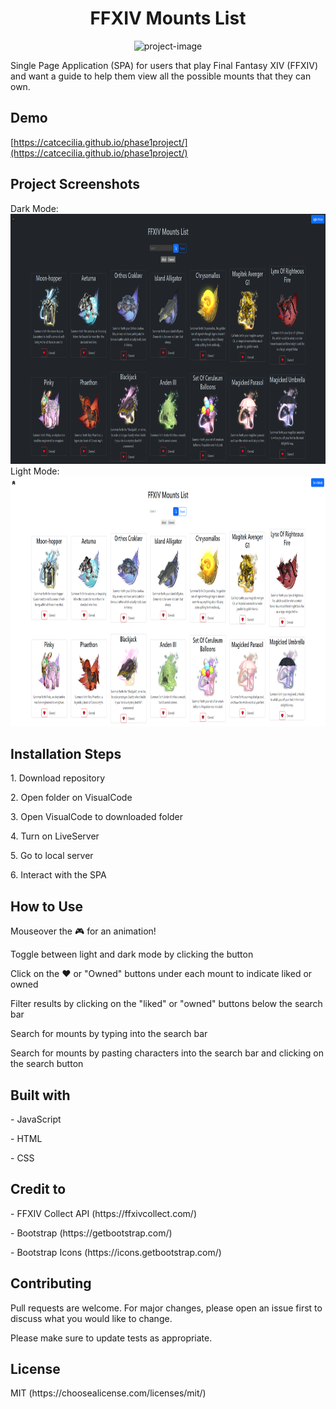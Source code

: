 <h1 align="center" id="title">FFXIV Mounts List</h1>

<p align="center"><img src="https://github.com/catcecilia/phase-1-project/blob/main/ffxivmountslist.gif" width="650" height= "400" alt="project-image"></p>
<p id="description">Single Page Application (SPA) for users that play Final Fantasy XIV (FFXIV) and want a guide to help them view all the possible mounts that they can own.</p>

<h2>Demo</h2>

[https://catcecilia.github.io/phase1project/](https://catcecilia.github.io/phase1project/)

<h2>Project Screenshots</h2>
Dark Mode:
<img src="https://github.com/catcecilia/phase-1-project/blob/main/darkmode.PNG" alt="project-screenshot-darkmode" width="650" height="400">
Light Mode:
<img src="https://github.com/catcecilia/phase-1-project/blob/main/lightmode.PNG" alt="project-screenshot-lightmode" width="650" height="400">

<h2>Installation Steps</h2>
<p>1. Download repository</p>
<p>2. Open folder on VisualCode</p>
<p>3. Open VisualCode to downloaded folder</p>
<p>4. Turn on LiveServer</p>
<p>5. Go to local server</p>
<p>6. Interact with the SPA</p>

<h2>How to Use</h2>
<p>Mouseover the 🎮 for an animation! </p>
<p>Toggle between light and dark mode by clicking the button</p>
<p>Click on the ❤️ or "Owned" buttons under each mount to indicate liked or owned</p>
<p>Filter results by clicking on the "liked" or "owned" buttons below the search bar </p>
<p>Search for mounts by typing into the search bar</p>
<p>Search for mounts by pasting characters into the search bar and clicking on the search button</p>

<h2>Built with</h2>
<p>- JavaScript</p>
<p>- HTML</p>
<p>- CSS</p>

<h2>Credit to</h2>
<p>- FFXIV Collect API (https://ffxivcollect.com/)</p>
<p>- Bootstrap (https://getbootstrap.com/)</p>
<p>- Bootstrap Icons (https://icons.getbootstrap.com/)</p>

<h2>Contributing</h2>
<p>Pull requests are welcome. For major changes, please open an issue first
to discuss what you would like to change.

Please make sure to update tests as appropriate.</p>

<h2>License</h2>
<p>MIT (https://choosealicense.com/licenses/mit/)</p>
